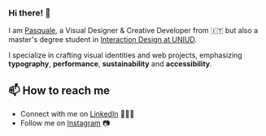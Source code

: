 ### Hi there! 👋

I am [Pasquale](https://pasqualemazzullo.altervista.org), a Visual Designer & Creative Developer from 🇮🇹 but also a master's degree student in [Interaction Design at UNIUD](https://www.uniud.it/it/didattica/corsi/area-scientifica/scienze-matematiche-informatiche-multimediali-fisiche/laurea-magistrale/comunicazione-multimediale-e-tecnologie-dellinformazione/corso/comunicazione-multimediale-e-tecnologie-dellinformazione).

I specialize in crafting visual identities and web projects, emphasizing **typography**, **performance**, **sustainability** and **accessibility**.

## 📫 How to reach me
- Connect with me on [LinkedIn](https://it.linkedin.com/in/pasqualemazzullo) 👨🏻‍💻
- Follow me on [Instagram](https://www.instagram.com/pasqualemazzullo/) 📷
